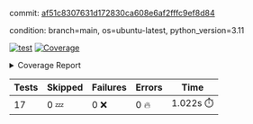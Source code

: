 commit: [af51c8307631d172830ca608e6af2fffc9ef8d84](https://github.com/rcmdnk/conf-finder/tree/af51c8307631d172830ca608e6af2fffc9ef8d84)

condition: branch=main, os=ubuntu-latest, python_version=3.11

[![test](https://github.com/rcmdnk/conf-finder/actions/workflows/test.yml/badge.svg)](https://github.com/rcmdnk/conf-finder/actions/runs/12644486269)
<a href="https://github.com/rcmdnk/conf-finder/blob/af51c8307631d172830ca608e6af2fffc9ef8d84/README.md"><img alt="Coverage" src="https://img.shields.io/badge/Coverage-84%25-green.svg" /></a><details><summary>Coverage Report </summary><table><tr><th>File</th><th>Stmts</th><th>Miss</th><th>Cover</th><th>Missing</th></tr><tbody><tr><td colspan="5"><b>src/conf_finder</b></td></tr><tr><td>&nbsp; &nbsp;<a href="https://github.com/rcmdnk/conf-finder/blob/af51c8307631d172830ca608e6af2fffc9ef8d84/src/conf_finder/conf_finder.py">conf_finder.py</a></td><td>135</td><td>22</td><td>84%</td><td><a href="https://github.com/rcmdnk/conf-finder/blob/af51c8307631d172830ca608e6af2fffc9ef8d84/src/conf_finder/conf_finder.py#L8-L11">8&ndash;11</a>, <a href="https://github.com/rcmdnk/conf-finder/blob/af51c8307631d172830ca608e6af2fffc9ef8d84/src/conf_finder/conf_finder.py#L53-L54">53&ndash;54</a>, <a href="https://github.com/rcmdnk/conf-finder/blob/af51c8307631d172830ca608e6af2fffc9ef8d84/src/conf_finder/conf_finder.py#L77-L81">77&ndash;81</a>, <a href="https://github.com/rcmdnk/conf-finder/blob/af51c8307631d172830ca608e6af2fffc9ef8d84/src/conf_finder/conf_finder.py#L90-L91">90&ndash;91</a>, <a href="https://github.com/rcmdnk/conf-finder/blob/af51c8307631d172830ca608e6af2fffc9ef8d84/src/conf_finder/conf_finder.py#L96-L97">96&ndash;97</a>, <a href="https://github.com/rcmdnk/conf-finder/blob/af51c8307631d172830ca608e6af2fffc9ef8d84/src/conf_finder/conf_finder.py#L159-L160">159&ndash;160</a>, <a href="https://github.com/rcmdnk/conf-finder/blob/af51c8307631d172830ca608e6af2fffc9ef8d84/src/conf_finder/conf_finder.py#L198">198</a>, <a href="https://github.com/rcmdnk/conf-finder/blob/af51c8307631d172830ca608e6af2fffc9ef8d84/src/conf_finder/conf_finder.py#L239-L240">239&ndash;240</a>, <a href="https://github.com/rcmdnk/conf-finder/blob/af51c8307631d172830ca608e6af2fffc9ef8d84/src/conf_finder/conf_finder.py#L271">271</a>, <a href="https://github.com/rcmdnk/conf-finder/blob/af51c8307631d172830ca608e6af2fffc9ef8d84/src/conf_finder/conf_finder.py#L285-L286">285&ndash;286</a></td></tr><tr><td><b>TOTAL</b></td><td><b>140</b></td><td><b>22</b></td><td><b>84%</b></td><td>&nbsp;</td></tr></tbody></table></details>

| Tests | Skipped | Failures | Errors | Time |
| ----- | ------- | -------- | -------- | ------------------ |
| 17 | 0 :zzz: | 0 :x: | 0 :fire: | 1.022s :stopwatch: |

